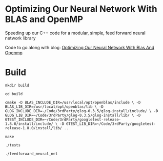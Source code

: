 # Optimizing Our Neural Network With BLAS and OpenMP

Speeding up our C++ code for a modular, simple, feed forward neural network library

Code to go along with blog: [Optimizing Our Neural Network With Blas And Openmp](http://www.curiousinspiration.com/posts/optimizing-our-neural-network-with-blas-and-openmp)

# Build

`mkdir build`

`cd build`

`cmake -D BLAS_INCLUDE_DIR=/usr/local/opt/openblas/include \
       -D BLAS_LIB_DIR=/usr/local/opt/openblas/lib \
       -D GLOG_INCLUDE_DIR=~/Code/3rdParty/glog-0.3.5/glog-install/include/ \
       -D GLOG_LIB_DIR=~/Code/3rdParty/glog-0.3.5/glog-install/lib/ \
       -D GTEST_INCLUDE_DIR=~/Code/3rdParty/googletest-release-1.8.0/install/include/ \
       -D GTEST_LIB_DIR=~/Code/3rdParty/googletest-release-1.8.0/install/lib/ ..`

`make`

`./tests`

`./feedforward_neural_net`